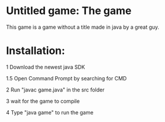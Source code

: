 # Untitled game: The game

This game is a game without a title made in java by a great guy.

# Installation:
1 Download the newest java SDK

1.5 Open Command Prompt by searching for CMD

2 Run "javac game.java" in the src folder

3 wait for the game to compile

4 Type "java game" to run the game
